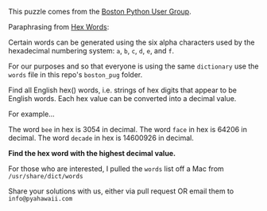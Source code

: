 This puzzle comes from the [Boston Python User Group](http://puzzles.bostonpython.com/).

Paraphrasing from [Hex Words](http://puzzles.bostonpython.com/hexwords.html):

Certain words can be generated using the six alpha characters used by the hexadecimal numbering system: `a`, `b`, `c`, `d`, `e`, and `f`.

For our purposes and so that everyone is using the same `dictionary` use the `words` file in this repo's `boston_pug` folder.

Find all English hex() words, i.e. strings of hex digits that appear to be English words. Each hex value can be converted into a decimal value.

For example...

The word `bee` in hex is 3054 in decimal.
The word `face` in hex is 64206 in decimal.
The word `decade` in hex is 14600926 in decimal.

**Find the hex word with the highest decimal value.**

For those who are interested, I pulled the `words` list off a Mac from `/usr/share/dict/words` 

Share your solutions with us, either via pull request OR email them to `info@pyahawaii.com`
